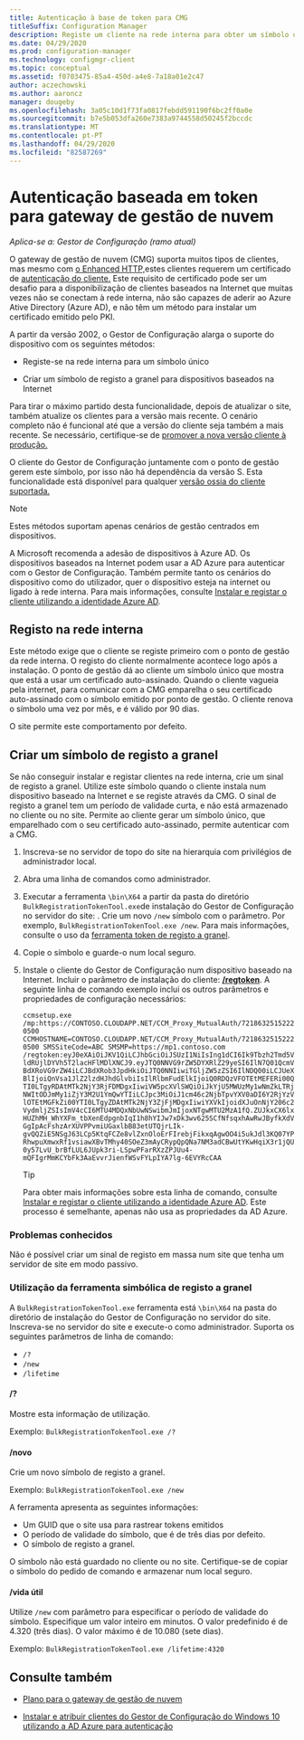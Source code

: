 ```yaml
---
title: Autenticação à base de token para CMG
titleSuffix: Configuration Manager
description: Registe um cliente na rede interna para obter um símbolo único ou crie um sinal de registo a granel para dispositivos baseados na Internet.
ms.date: 04/29/2020
ms.prod: configuration-manager
ms.technology: configmgr-client
ms.topic: conceptual
ms.assetid: f0703475-85a4-450d-a4e8-7a18a01e2c47
author: aczechowski
ms.author: aaroncz
manager: dougeby
ms.openlocfilehash: 3a05c10d1f73fa0817febdd591190f6bc2ff0a0e
ms.sourcegitcommit: b7e5b053dfa260e7383a9744558d50245f2bccdc
ms.translationtype: MT
ms.contentlocale: pt-PT
ms.lasthandoff: 04/29/2020
ms.locfileid: "82587269"
---
```

# <a name="token-based-authentication-for-cloud-management-gateway"></a>Autenticação baseada em token para gateway de gestão de nuvem

*Aplica-se a: Gestor de Configuração (ramo atual)*

<!--5686290-->

O gateway de gestão de nuvem (CMG) suporta muitos tipos de clientes, mas mesmo com [o Enhanced HTTP,](../../plan-design/hierarchy/enhanced-http.md)estes clientes requerem um certificado de [autenticação do cliente.](../manage/cmg/certificates-for-cloud-management-gateway.md#for-internet-based-clients-communicating-with-the-cloud-management-gateway) Este requisito de certificado pode ser um desafio para a disponibilização de clientes baseados na Internet que muitas vezes não se conectam à rede interna, não são capazes de aderir ao Azure Ative Directory (Azure AD), e não têm um método para instalar um certificado emitido pelo PKI.

A partir da versão 2002, o Gestor de Configuração alarga o suporte do dispositivo com os seguintes métodos:

- Registe-se na rede interna para um símbolo único

- Criar um símbolo de registo a granel para dispositivos baseados na Internet

Para tirar o máximo partido desta funcionalidade, depois de atualizar o site, também atualize os clientes para a versão mais recente. O cenário completo não é funcional até que a versão do cliente seja também a mais recente. Se necessário, certifique-se de [promover a nova versão cliente à produção.](../manage/upgrade/test-client-upgrades.md#to-promote-the-new-client-to-production)

O cliente do Gestor de Configuração juntamente com o ponto de gestão gerem este símbolo, por isso não há dependência da versão S. Esta funcionalidade está disponível para qualquer [versão ossia do cliente suportada.](../../plan-design/configs/supported-operating-systems-for-clients-and-devices.md)

> [!NOTE]
> Estes métodos suportam apenas cenários de gestão centrados em dispositivos.
>
> A Microsoft recomenda a adesão de dispositivos à Azure AD. Os dispositivos baseados na Internet podem usar a AD Azure para autenticar com o Gestor de Configuração. Também permite tanto os cenários do dispositivo como do utilizador, quer o dispositivo esteja na internet ou ligado à rede interna. Para mais informações, consulte [Instalar e registar o cliente utilizando a identidade Azure AD](deploy-clients-cmg-azure.md#install-and-register-the-client-using-azure-ad-identity).

## <a name="register-on-the-internal-network"></a>Registo na rede interna

Este método exige que o cliente se registe primeiro com o ponto de gestão da rede interna. O registo do cliente normalmente acontece logo após a instalação. O ponto de gestão dá ao cliente um símbolo único que mostra que está a usar um certificado auto-assinado. Quando o cliente vagueia pela internet, para comunicar com a CMG emparelha o seu certificado auto-assinado com o símbolo emitido por ponto de gestão. O cliente renova o símbolo uma vez por mês, e é válido por 90 dias.

O site permite este comportamento por defeito.

## <a name="create-a-bulk-registration-token"></a>Criar um símbolo de registo a granel

Se não conseguir instalar e registar clientes na rede interna, crie um sinal de registo a granel. Utilize este símbolo quando o cliente instala num dispositivo baseado na Internet e se registe através da CMG. O sinal de registo a granel tem um período de validade curta, e não está armazenado no cliente ou no site. Permite ao cliente gerar um símbolo único, que emparelhado com o seu certificado auto-assinado, permite autenticar com a CMG.

1. Inscreva-se no servidor de topo do site na hierarquia com privilégios de administrador local.

1. Abra uma linha de comandos como administrador.

1. Executar a ferramenta `\bin\X64` a partir da pasta do diretório `BulkRegistrationTokenTool.exe`de instalação do Gestor de Configuração no servidor do site: . Crie um novo `/new` símbolo com o parâmetro. Por exemplo, `BulkRegistrationTokenTool.exe /new`. Para mais informações, consulte o uso da [ferramenta token de registo a granel](#bulk-registration-token-tool-usage).

1. Copie o símbolo e guarde-o num local seguro.

1. Instale o cliente do Gestor de Configuração num dispositivo baseado na Internet. Incluir o parâmetro de instalação do cliente: [**/regtoken**](about-client-installation-properties.md#regtoken). A seguinte linha de comando exemplo inclui os outros parâmetros e propriedades de configuração necessários:

    `ccmsetup.exe /mp:https://CONTOSO.CLOUDAPP.NET/CCM_Proxy_MutualAuth/72186325152220500 CCMHOSTNAME=CONTOSO.CLOUDAPP.NET/CCM_Proxy_MutualAuth/72186325152220500 SMSSiteCode=ABC SMSMP=https://mp1.contoso.com /regtoken:eyJ0eXAiOiJKV1QiLCJhbGciOiJSUzI1NiIsIng1dCI6Ik9Tbzh2Tmd5VldRUjlDYVh5T2lacHFlMDlXNCJ9.eyJTQ0NNVG9rZW5DYXRlZ29yeSI6IlN7Q01QcmVBdXRoVG9rZW4iLCJBdXRob3JpdHkiOiJTQ0NNIiwiTGljZW5zZSI6IlNDQ00iLCJUeXBlIjoiQnVsa1JlZ2lzdHJhdGlvbiIsIlRlbmFudElkIjoiQ0RDQzVFOTEtMEFERi00QTI0LTgyRDAtMTk2NjY3RjFDMDgxIiwiVW5pcXVlSWQiOiJkYjU5MWUzMy1wNmZkLTRjNWItODJmMy1iZjY3M2U1YmQwYTIiLCJpc3MiOiJ1cm46c2NjbTpvYXV0aDI6Y2RjYzVlOTEtMGFkZi00YTI0LTgyZDAtMTk2NjY3ZjFjMDgxIiwiYXVkIjoidXJuOnNjY206c2VydmljZSIsImV4cCI6MTU4MDQxNbUwNSwibmJmIjoxNTgwMTU2MzA1fQ.ZUJkxCX6lxHUZhMH_WhYXFm_tbXenEdpgnbIqI1h8hYIJw7xDk3wv625SCfNfsqxhAwRwJByfkXdVGgIpAcFshzArXUVPPvmiUGaxlbB83etUTQjrLIk-gvQQZiE5NSgJ63LCp5KtqFCZe8vlZxnOloErFIrebjFikxqAgwOO4i5ukJdl3KQ07YPRhwpuXmwxRf1vsiawXBvTMhy40SOeZ3mAyCRypQpQNa7NM3adCBwUtYKwHqiX3r1jQU0y57LvU_brBfLUL6JUpk3ri-LSpwPFarRXzZPJUu4-mQFIgrMmKCYbFk3AaEvvrJienfWSvFYLpIYA7lg-6EVYRcCAA`

    > [!TIP]
    > Para obter mais informações sobre esta linha de comando, consulte [Instalar e registar o cliente utilizando a identidade Azure AD](deploy-clients-cmg-azure.md#install-and-register-the-client-using-azure-ad-identity). Este processo é semelhante, apenas não usa as propriedades da AD Azure.

### <a name="known-issues"></a>Problemas conhecidos

Não é possível criar um sinal de registo em massa num site que tenha um servidor de site em modo passivo.<!-- 6399087 -->

### <a name="bulk-registration-token-tool-usage"></a>Utilização da ferramenta simbólica de registo a granel

A `BulkRegistrationTokenTool.exe` ferramenta está `\bin\X64` na pasta do diretório de instalação do Gestor de Configuração no servidor do site. Inscreva-se no servidor do site e execute-o como administrador. Suporta os seguintes parâmetros de linha de comando:

- `/?`
- `/new`
- `/lifetime`

#### <a name=""></a>/?

Mostre esta informação de utilização.

Exemplo: `BulkRegistrationTokenTool.exe /?`

#### <a name="new"></a>/novo

Crie um novo símbolo de registo a granel.

Exemplo: `BulkRegistrationTokenTool.exe /new`

A ferramenta apresenta as seguintes informações:
  
- Um GUID que o site usa para rastrear tokens emitidos
- O período de validade do símbolo, que é de três dias por defeito.
- O símbolo de registo a granel.

O símbolo não está guardado no cliente ou no site. Certifique-se de copiar o símbolo do pedido de comando e armazenar num local seguro.

#### <a name="lifetime"></a>/vida útil

Utilize `/new` com parâmetro para especificar o período de validade do símbolo. Especifique um valor inteiro em minutos. O valor predefinido é de 4.320 (três dias). O valor máximo é de 10.080 (sete dias).

Exemplo: `BulkRegistrationTokenTool.exe /lifetime:4320`

## <a name="see-also"></a>Consulte também

- [Plano para o gateway de gestão de nuvem](../manage/cmg/plan-cloud-management-gateway.md)

- [Instalar e atribuir clientes do Gestor de Configuração do Windows 10 utilizando a AD Azure para autenticação](deploy-clients-cmg-azure.md)
